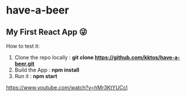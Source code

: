 
# have-a-beer
## My First React App :stuck_out_tongue_winking_eye:

How to test it:

1. Clone the repo locally : **git clone https://github.com/kktos/have-a-beer.git**
2. Build the App : **npm install**
3. Run it : **npm start**


https://www.youtube.com/watch?v=hMr3KtYUCcI

